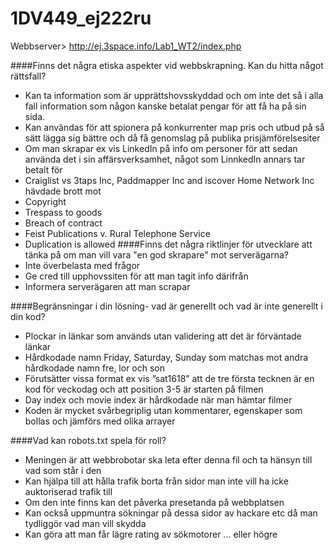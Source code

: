 # 1DV449_ej222ru

Webbserver> http://ej.3space.info/Lab1_WT2/index.php

####Finns det några etiska aspekter vid webbskrapning. Kan du hitta något rättsfall?
* Kan ta information som är upprättshovsskyddad och om inte det så i alla fall information som någon kanske betalat pengar för att få ha på sin sida. 
* Kan användas för att spionera på konkurrenter map pris och utbud på så sätt lägga sig bättre och då få genomslag på publika prisjämförelsesiter
* Om man skrapar ex vis LinkedIn på info om personer för att sedan använda det i sin affärsverksamhet, något som LinnkedIn annars tar betalt för
* Craiglist vs 3taps Inc, Paddmapper Inc  and iscover Home Network Inc hävdade brott mot
 * Copyright
 * Trespass to goods
 * Breach of contract 
* Feist Publications v. Rural Telephone Service
 * Duplication is allowed
####Finns det några riktlinjer för utvecklare att tänka på om man vill vara "en god skrapare" mot serverägarna?
*	Inte överbelasta med frågor
*	Ge cred till upphovssiten för att man tagit info därifrån
*	Informera serverägaren att man scrapar

####Begränsningar i din lösning- vad är generellt och vad är inte generellt i din kod?
*	Plockar in länkar som används utan validering att det är förväntade länkar
*	Hårdkodade namn Friday, Saturday, Sunday som matchas mot andra hårdkodade namn fre, lor och son
*	Förutsätter vissa format ex vis ”sat1618” att de tre första tecknen är en kod för veckodag och att position 3-5 är starten på filmen
*	Day  index och movie index är hårdkodade när man hämtar filmer
*	Koden är mycket svårbegriplig utan kommentarer, egenskaper som bollas och jämförs med olika arrayer 

####Vad kan robots.txt spela för roll?
*	Meningen är att webbrobotar ska leta efter denna fil och ta hänsyn till vad som står i den
*	Kan hjälpa till att hålla trafik borta från sidor man inte vill ha icke auktoriserad trafik till
*	Om den inte finns kan det påverka presetanda på webbplatsen
*	Kan också uppmuntra sökningar på dessa sidor av hackare etc då man tydliggör vad man vill skydda
*	Kan göra att man får lägre rating av sökmotorer ... eller högre
